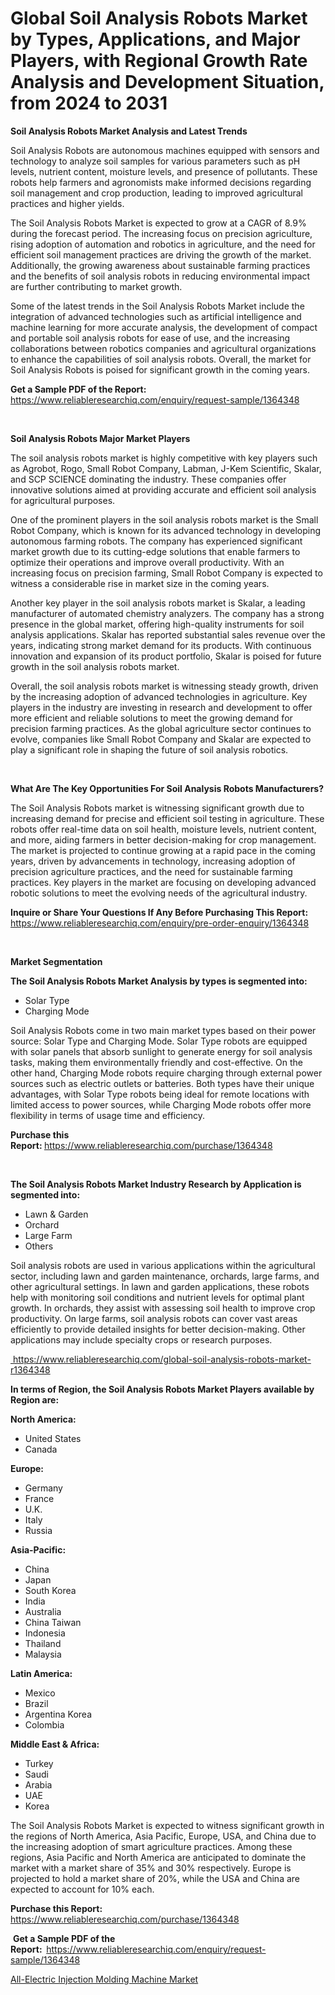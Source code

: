 <p><h1>Global Soil Analysis Robots Market by Types, Applications, and Major Players, with Regional Growth Rate Analysis and Development Situation, from 2024 to 2031</h1></p><p><strong>Soil Analysis Robots Market Analysis and Latest Trends</strong></p>
<p><p>Soil Analysis Robots are autonomous machines equipped with sensors and technology to analyze soil samples for various parameters such as pH levels, nutrient content, moisture levels, and presence of pollutants. These robots help farmers and agronomists make informed decisions regarding soil management and crop production, leading to improved agricultural practices and higher yields.</p><p>The Soil Analysis Robots Market is expected to grow at a CAGR of 8.9% during the forecast period. The increasing focus on precision agriculture, rising adoption of automation and robotics in agriculture, and the need for efficient soil management practices are driving the growth of the market. Additionally, the growing awareness about sustainable farming practices and the benefits of soil analysis robots in reducing environmental impact are further contributing to market growth.</p><p>Some of the latest trends in the Soil Analysis Robots Market include the integration of advanced technologies such as artificial intelligence and machine learning for more accurate analysis, the development of compact and portable soil analysis robots for ease of use, and the increasing collaborations between robotics companies and agricultural organizations to enhance the capabilities of soil analysis robots. Overall, the market for Soil Analysis Robots is poised for significant growth in the coming years.</p></p>
<p><strong>Get a Sample PDF of the Report:&nbsp;</strong> <a href="https://www.reliableresearchiq.com/enquiry/request-sample/1364348">https://www.reliableresearchiq.com/enquiry/request-sample/1364348</a></p>
<p>&nbsp;</p>
<p><strong>Soil Analysis Robots Major Market Players</strong></p>
<p><p>The soil analysis robots market is highly competitive with key players such as Agrobot, Rogo, Small Robot Company, Labman, J-Kem Scientific, Skalar, and SCP SCIENCE dominating the industry. These companies offer innovative solutions aimed at providing accurate and efficient soil analysis for agricultural purposes.</p><p>One of the prominent players in the soil analysis robots market is the Small Robot Company, which is known for its advanced technology in developing autonomous farming robots. The company has experienced significant market growth due to its cutting-edge solutions that enable farmers to optimize their operations and improve overall productivity. With an increasing focus on precision farming, Small Robot Company is expected to witness a considerable rise in market size in the coming years.</p><p>Another key player in the soil analysis robots market is Skalar, a leading manufacturer of automated chemistry analyzers. The company has a strong presence in the global market, offering high-quality instruments for soil analysis applications. Skalar has reported substantial sales revenue over the years, indicating strong market demand for its products. With continuous innovation and expansion of its product portfolio, Skalar is poised for future growth in the soil analysis robots market.</p><p>Overall, the soil analysis robots market is witnessing steady growth, driven by the increasing adoption of advanced technologies in agriculture. Key players in the industry are investing in research and development to offer more efficient and reliable solutions to meet the growing demand for precision farming practices. As the global agriculture sector continues to evolve, companies like Small Robot Company and Skalar are expected to play a significant role in shaping the future of soil analysis robotics.</p></p>
<p>&nbsp;</p>
<p><strong>What Are The Key Opportunities For Soil Analysis Robots Manufacturers?</strong></p>
<p><p>The Soil Analysis Robots market is witnessing significant growth due to increasing demand for precise and efficient soil testing in agriculture. These robots offer real-time data on soil health, moisture levels, nutrient content, and more, aiding farmers in better decision-making for crop management. The market is projected to continue growing at a rapid pace in the coming years, driven by advancements in technology, increasing adoption of precision agriculture practices, and the need for sustainable farming practices. Key players in the market are focusing on developing advanced robotic solutions to meet the evolving needs of the agricultural industry.</p></p>
<p><strong>Inquire or Share Your Questions If Any Before Purchasing This Report:</strong> <a href="https://www.reliableresearchiq.com/enquiry/pre-order-enquiry/1364348">https://www.reliableresearchiq.com/enquiry/pre-order-enquiry/1364348</a></p>
<p>&nbsp;</p>
<p><strong>Market Segmentation</strong></p>
<p><strong>The Soil Analysis Robots Market Analysis by types is segmented into:</strong></p>
<p><ul><li>Solar Type</li><li>Charging Mode</li></ul></p>
<p><p>Soil Analysis Robots come in two main market types based on their power source: Solar Type and Charging Mode. Solar Type robots are equipped with solar panels that absorb sunlight to generate energy for soil analysis tasks, making them environmentally friendly and cost-effective. On the other hand, Charging Mode robots require charging through external power sources such as electric outlets or batteries. Both types have their unique advantages, with Solar Type robots being ideal for remote locations with limited access to power sources, while Charging Mode robots offer more flexibility in terms of usage time and efficiency.</p></p>
<p><strong>Purchase this Report:&nbsp;</strong><a href="https://www.reliableresearchiq.com/purchase/1364348">https://www.reliableresearchiq.com/purchase/1364348</a></p>
<p>&nbsp;</p>
<p><strong>The Soil Analysis Robots Market Industry Research by Application is segmented into:</strong></p>
<p><ul><li>Lawn & Garden</li><li>Orchard</li><li>Large Farm</li><li>Others</li></ul></p>
<p><p>Soil analysis robots are used in various applications within the agricultural sector, including lawn and garden maintenance, orchards, large farms, and other agricultural settings. In lawn and garden applications, these robots help with monitoring soil conditions and nutrient levels for optimal plant growth. In orchards, they assist with assessing soil health to improve crop productivity. On large farms, soil analysis robots can cover vast areas efficiently to provide detailed insights for better decision-making. Other applications may include specialty crops or research purposes.</p></p>
<p><a href="https://www.reliableresearchiq.com/global-soil-analysis-robots-market-r1364348">&nbsp;https://www.reliableresearchiq.com/global-soil-analysis-robots-market-r1364348</a></p>
<p><strong>In terms of Region, the Soil Analysis Robots Market Players available by Region are:</strong></p>
<p>
    <p> <strong> North America: </strong>
        <ul>
            <li>United States</li>
            <li>Canada</li>
        </ul>
        </p> 
    <p> <strong> Europe: </strong>
        <ul>
            <li>Germany</li>
            <li>France</li>
            <li>U.K.</li>
            <li>Italy</li>
            <li>Russia</li>
        </ul>
        </p> 
    <p> <strong> Asia-Pacific: </strong>
        <ul>
            <li>China</li>
            <li>Japan</li>
            <li>South Korea</li>
            <li>India</li>
            <li>Australia</li>
            <li>China Taiwan</li>
            <li>Indonesia</li>
            <li>Thailand</li>
            <li>Malaysia</li>
        </ul>
        </p> 
    <p> <strong> Latin America: </strong>
        <ul>
            <li>Mexico</li>
            <li>Brazil</li>
            <li>Argentina Korea</li>
            <li>Colombia</li>
        </ul>
        </p> 
    <p> <strong> Middle East & Africa: </strong>
        <ul>
            <li>Turkey</li>
            <li>Saudi</li>
            <li>Arabia</li>
            <li>UAE</li>
            <li>Korea</li>
        </ul>
    </p>
    </p>
<p><p>The Soil Analysis Robots Market is expected to witness significant growth in the regions of North America, Asia Pacific, Europe, USA, and China due to the increasing adoption of smart agriculture practices. Among these regions, Asia Pacific and North America are anticipated to dominate the market with a market share of 35% and 30% respectively. Europe is projected to hold a market share of 20%, while the USA and China are expected to account for 10% each.</p></p>
<p><strong>Purchase this Report: </strong><a href="https://www.reliableresearchiq.com/purchase/1364348">https://www.reliableresearchiq.com/purchase/1364348</a></p>
<p>&nbsp;<strong>Get a Sample PDF of the Report:&nbsp;&nbsp;</strong><a href="https://www.reliableresearchiq.com/enquiry/request-sample/1364348">https://www.reliableresearchiq.com/enquiry/request-sample/1364348</a></p>
<p><strong></strong></p>
<p><p><a href="https://github.com/BurtonGALEN/Market-Research-Report-List-1/blob/main/all-electric-injection-molding-machine-market.md">All-Electric Injection Molding Machine Market</a></p></p>